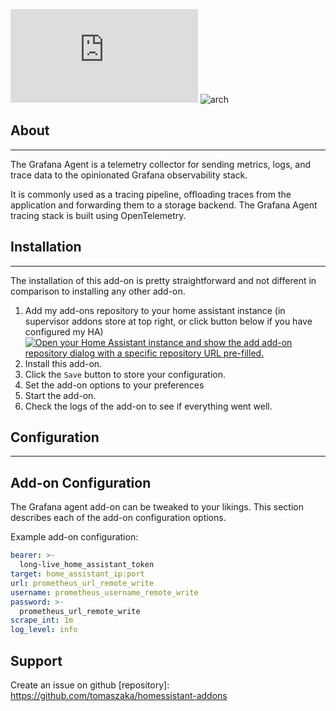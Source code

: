 ![Version](https://img.shields.io/badge/dynamic/json?label=Version&query=%24.version&url=https%3A%2F%2Fraw.githubusercontent.com%2tomaszaka%2Fhomeassistant-addons%2Fmaster%2Fgrafanaagent%2Fconfig.json)
![arch](https://img.shields.io/badge/dynamic/json?color=success&label=Arch&query=%24.arch&url=https%3A%2F%2Fraw.githubusercontent.com%2Ftomaszaka%2Fhomeassistant-addons%2Fmaster%2Fgrafanaagent%2Fconfig.json)
## About

---

The Grafana Agent is a telemetry collector for sending metrics, logs, and trace data to the opinionated Grafana observability stack.

It is commonly used as a tracing pipeline, offloading traces from the application and forwarding them to a storage backend. The Grafana Agent tracing stack is built using OpenTelemetry.

## Installation

---

The installation of this add-on is pretty straightforward and not different in comparison to installing any other add-on.

1. Add my add-ons repository to your home assistant instance (in supervisor addons store at top right, or click button below if you have configured my HA)
   [![Open your Home Assistant instance and show the add add-on repository dialog with a specific repository URL pre-filled.](https://my.home-assistant.io/badges/supervisor_add_addon_repository.svg)](https://my.home-assistant.io/redirect/supervisor_add_addon_repository/?repository_url=https%3A%2F%2Fgithub.com%2tomaszaka%2Fhomeassistant-addons)
2. Install this add-on.
3. Click the `Save` button to store your configuration.
4. Set the add-on options to your preferences
5. Start the add-on.
6. Check the logs of the add-on to see if everything went well.

## Configuration

---

## Add-on Configuration

The Grafana agent add-on can be tweaked to your likings. This section
describes each of the add-on configuration options.

Example add-on configuration:
```yaml
bearer: >-
  long-live_home_assistant_token
target: home_assistant_ip:port
url: prometheus_url_remote_write
username: prometheus_username_remote_write
password: >-
  prometheus_url_remote_write
scrape_int: 1m
log_level: info
```

## Support

Create an issue on github
[repository]: https://github.com/tomaszaka/homessistant-addons
